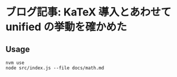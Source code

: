 # ブログ記事: KaTeX 導入とあわせて unified の挙動を確かめた

## Usage

```
nvm use
node src/index.js --file docs/math.md
```
